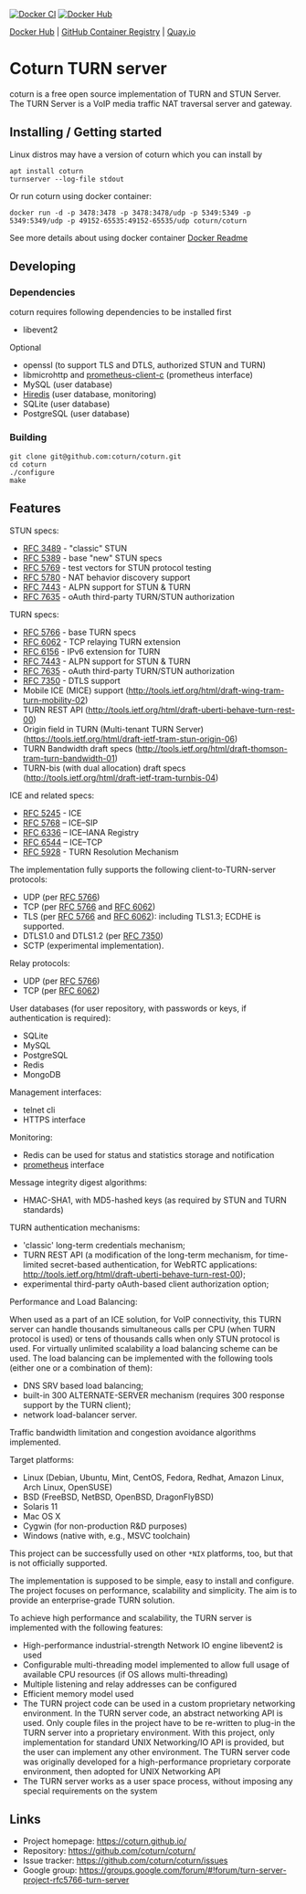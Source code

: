 [![Docker CI](https://github.com/coturn/coturn/actions/workflows/docker.yml/badge.svg  "Docker CI")](https://github.com/coturn/coturn/actions/workflows/docker.yml)
[![Docker Hub](https://img.shields.io/docker/pulls/coturn/coturn?label=Docker%20Hub%20pulls "Docker Hub pulls")](https://hub.docker.com/r/coturn/coturn)

[Docker Hub](https://hub.docker.com/r/coturn/coturn)
| [GitHub Container Registry](https://github.com/orgs/coturn/packages/container/package/coturn)
| [Quay.io](https://quay.io/repository/coturn/coturn)

# Coturn TURN server #

coturn is a free open source implementation of TURN and STUN Server.
The TURN Server is a VoIP media traffic NAT traversal server and gateway.

## Installing / Getting started

Linux distros may have a version of coturn which you can install by
```
apt install coturn
turnserver --log-file stdout
```

Or run coturn using docker container:
```
docker run -d -p 3478:3478 -p 3478:3478/udp -p 5349:5349 -p 5349:5349/udp -p 49152-65535:49152-65535/udp coturn/coturn
```
See more details about using docker container [Docker Readme](https://github.com/coturn/coturn/blob/master/docker/coturn/README.md)


## Developing

### Dependencies

coturn requires following dependencies to be installed first
- libevent2

Optional
- openssl (to support TLS and DTLS, authorized STUN and TURN)
- libmicrohttp and [prometheus-client-c](https://github.com/digitalocean/prometheus-client-c) (prometheus interface)
- MySQL (user database)
- [Hiredis](https://github.com/redis/hiredis) (user database, monitoring)
- SQLite (user database)
- PostgreSQL (user database)

### Building
```shell
git clone git@github.com:coturn/coturn.git
cd coturn
./configure
make
```


## Features

STUN specs:

  * [RFC 3489](https://datatracker.ietf.org/doc/html/rfc3489) - "classic" STUN
  * [RFC 5389](https://datatracker.ietf.org/doc/html/rfc5389) - base "new" STUN specs
  * [RFC 5769](https://datatracker.ietf.org/doc/html/rfc5769) - test vectors for STUN protocol testing
  * [RFC 5780](https://datatracker.ietf.org/doc/html/rfc5780) - NAT behavior discovery support
  * [RFC 7443](https://datatracker.ietf.org/doc/html/rfc7443) - ALPN support for STUN & TURN
  * [RFC 7635](https://datatracker.ietf.org/doc/html/rfc7635) - oAuth third-party TURN/STUN authorization
  
TURN specs:

  * [RFC 5766](https://datatracker.ietf.org/doc/html/rfc5766) - base TURN specs
  * [RFC 6062](https://datatracker.ietf.org/doc/html/rfc6062) - TCP relaying TURN extension
  * [RFC 6156](https://datatracker.ietf.org/doc/html/rfc6156) - IPv6 extension for TURN
  * [RFC 7443](https://datatracker.ietf.org/doc/html/rfc7443) - ALPN support for STUN & TURN
  * [RFC 7635](https://datatracker.ietf.org/doc/html/rfc7635) - oAuth third-party TURN/STUN authorization
  * [RFC 7350](https://datatracker.ietf.org/doc/html/rfc7350) - DTLS support
  * Mobile ICE (MICE) support (http://tools.ietf.org/html/draft-wing-tram-turn-mobility-02)
  * TURN REST API (http://tools.ietf.org/html/draft-uberti-behave-turn-rest-00)
  * Origin field in TURN (Multi-tenant TURN Server) (https://tools.ietf.org/html/draft-ietf-tram-stun-origin-06)
  * TURN Bandwidth draft specs (http://tools.ietf.org/html/draft-thomson-tram-turn-bandwidth-01)
  * TURN-bis (with dual allocation) draft specs (http://tools.ietf.org/html/draft-ietf-tram-turnbis-04)

ICE and related specs:

  * [RFC 5245](https://datatracker.ietf.org/doc/html/rfc5245) - ICE
  * [RFC 5768](https://datatracker.ietf.org/doc/html/rfc5768) – ICE–SIP
  * [RFC 6336](https://datatracker.ietf.org/doc/html/rfc6336) – ICE–IANA Registry
  * [RFC 6544](https://datatracker.ietf.org/doc/html/rfc6544) – ICE–TCP
  * [RFC 5928](https://datatracker.ietf.org/doc/html/rfc5928) - TURN Resolution Mechanism

The implementation fully supports the following client-to-TURN-server protocols:

  * UDP (per [RFC 5766](https://datatracker.ietf.org/doc/html/rfc5766))
  * TCP (per [RFC 5766](https://datatracker.ietf.org/doc/html/rfc5766) and [RFC 6062](https://datatracker.ietf.org/doc/html/rfc6062))
  * TLS (per [RFC 5766](https://datatracker.ietf.org/doc/html/rfc) and [RFC 6062](https://datatracker.ietf.org/doc/html/rfc6062)): including TLS1.3; ECDHE is supported.
  * DTLS1.0 and DTLS1.2 (per [RFC 7350](https://datatracker.ietf.org/doc/html/rfc7350))
  * SCTP (experimental implementation).

Relay protocols:

  * UDP (per [RFC 5766](https://datatracker.ietf.org/doc/html/rfc5766))
  * TCP (per [RFC 6062](https://datatracker.ietf.org/doc/html/rfc6062))

User databases (for user repository, with passwords or keys, if authentication is required):

  * SQLite
  * MySQL
  * PostgreSQL
  * Redis
  * MongoDB
  
  
Management interfaces:
 * telnet cli 
 * HTTPS interface


Monitoring:
 * Redis can be used for status and statistics storage and notification
 * [prometheus](https://prometheus.io/) interface

Message integrity digest algorithms:

  * HMAC-SHA1, with MD5-hashed keys (as required by STUN and TURN standards)

TURN authentication mechanisms:

  * 'classic' long-term credentials mechanism;
  * TURN REST API (a modification of the long-term mechanism, for time-limited secret-based authentication, for WebRTC applications: http://tools.ietf.org/html/draft-uberti-behave-turn-rest-00);
  * experimental third-party oAuth-based client authorization option;

Performance and Load Balancing:

When used as a part of an ICE solution, for VoIP connectivity, this TURN server can handle thousands simultaneous calls per CPU (when TURN protocol is used) or tens of thousands calls when only STUN protocol is used. For virtually unlimited scalability a load balancing scheme can be used. The load balancing can be implemented with the following tools (either one or a combination of them):

  * DNS SRV based load balancing;
  * built-in 300 ALTERNATE-SERVER mechanism (requires 300 response support by the TURN client);
  * network load-balancer server.

Traffic bandwidth limitation and congestion avoidance algorithms implemented.

Target platforms:

  * Linux (Debian, Ubuntu, Mint, CentOS, Fedora, Redhat, Amazon Linux, Arch Linux, OpenSUSE)
  * BSD (FreeBSD, NetBSD, OpenBSD, DragonFlyBSD)
  * Solaris 11
  * Mac OS X
  * Cygwin (for non-production R&D purposes)
  * Windows (native with, e.g., MSVC toolchain)

This project can be successfully used on other `*NIX` platforms, too, but that is not officially supported.

The implementation is supposed to be simple, easy to install and configure. The project focuses on performance, scalability and simplicity. The aim is to provide an enterprise-grade TURN solution.

To achieve high performance and scalability, the TURN server is implemented with the following features:

  * High-performance industrial-strength Network IO engine libevent2 is used
  * Configurable multi-threading model implemented to allow full usage of available CPU resources (if OS allows multi-threading)
  * Multiple listening and relay addresses can be configured
  * Efficient memory model used
  * The TURN project code can be used in a custom proprietary networking environment. In the TURN server code, an abstract networking API is used. Only couple files in the project have to be re-written to plug-in the TURN server into a proprietary environment. With this project, only implementation for standard UNIX Networking/IO API is provided, but the  user can implement any other environment. The TURN server code was originally developed for a high-performance proprietary corporate environment, then adopted for UNIX Networking API
  * The TURN server works as a user space process, without imposing any special requirements on the system


## Links

- Project homepage: https://coturn.github.io/
- Repository: https://github.com/coturn/coturn/
- Issue tracker: https://github.com/coturn/coturn/issues
- Google group: https://groups.google.com/forum/#!forum/turn-server-project-rfc5766-turn-server
